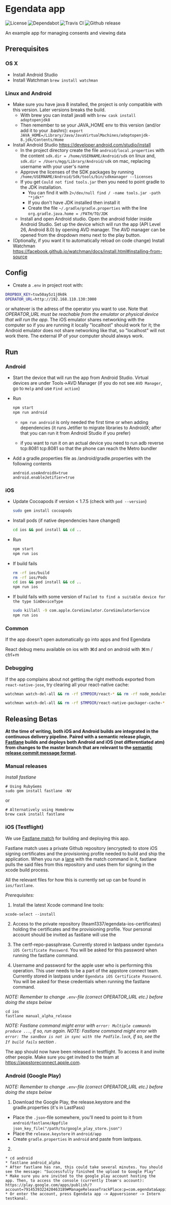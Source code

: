 # Egendata app

![License](https://flat.badgen.net/github/license/egendata/app)
![Dependabot](https://flat.badgen.net/dependabot/egendata/app?icon=dependabot)
![Travis CI](https://badgen.net/travis/egendata/app?icon=travis)
![Github release](https://flat.badgen.net/github/release/egendata/app?icon=github)

An example app for managing consents and viewing data

## Prerequisites

### OS X

- Install Android Studio
- Install Watchman `brew install watchman`

### Linux and Android
* Make sure you have java 8 installed, the project is only compatible with this version. Later versions breaks the build. 
  - With brew you can install java8 with `brew cask install adoptopenjdk8` 
  - Then remember to se your JAVA_HOME env to this version (and/or add it to your .bashrc): `export JAVA_HOME=/Library/Java/JavaVirtualMachines/adoptopenjdk-8.jdk/Contents/Home`
* Install Android Studio https://developer.android.com/studio/install
  * In the project directory create the file `android/local.properties` with the content `sdk.dir = /home/USERNAME/Android/sdk` on linux and, `sdk.dir = /Users/mgg/Library/Android/sdk` on mac, replacing username with your user's name
  * Approve the licenses of the SDK packages by running ` /home/USERNAME/Android/Sdk/tools/bin/sdkmanager --licenses`
  * If you get `Could not find tools.jar` then you need to point gradle to the JDK installation.
    * You can find it with `2>/dev/null find / -name tools.jar -path "*jdk*"`
    * If you don't have JDK installed then install it
    * Create the file `~/.gradle/gradle.properties` with the line `org.gradle.java.home = /PATH/TO/JDK`
  * Install and open Android studio. Open the android folder inside Android Studio. Set up the device which will run the app (API Level 26, Android 8.0) by opening AVD manager. The AVD manager can be opened from the dropdown menu next to the play button.
* (Optionally, if you want it to automatically reload on code change) Install Watchman https://facebook.github.io/watchman/docs/install.html#installing-from-source

## Config

- Create a `.env` in project root with:

```bash
DROPBOX_KEY=tsw50ay5z1j0k0k
OPERATOR_URL=http://192.168.110.130:3000
```
or whatever is the adress of the operator you want to use. Note that *OPERATOR_URL must be reachable from the emulator or physical device that will run the app*. The iOS emulator shares networking with the computer so if you are running it locally "localhost" should work for it; the Android emulator does not share networking like that, so "localhost" will not work there. The external IP of your computer should always work.

## Run

### __Android__

- Start the device that will run the app from Android Studio. Virtual devices are under Tools->AVD Manager (if you do not see `AVD Manager`, go to `Help` and use `Find action`)
- Run

  ```bash
  npm start
  npm run android
  ```

  - `npm run android` is only needed the first time or when adding dependencies (it runs Jetifier to migrate libraries to AndroidX; after that you can run it from Android Studio if you prefer)

  - if you want to run it on an actual device you need to run adb reverse tcp:8081 tcp:8081 so that the phone can reach the Metro bundler
- Add a gradle.properties file as /android/gradle.properties with the following contents
  ```
  android.useAndroidX=true
  android.enableJetifier=true
  ```
### __iOS__

- Update Cocoapods if version < 1.7.5 (check with `pod --version`)

  ```bash
  sudo gem install cocoapods
  ```

- Install pods (if native dependencies have changed)

  ```bash
  cd ios && pod install && cd ..
  ```

- Run

  ```bash
  npm start
  npm run ios
  ```

- If build fails

  ```bash
  rm -rf ios/build
  rm -rf ios/Pods
  cd ios && pod install && cd ..
  npm run ios
  ```

- If build fails with some version of `Failed to find a suitable device for the type SimDeviceType`

  ```bash
  sudo killall -9 com.apple.CoreSimulator.CoreSimulatorService
  npm run ios
  ```

### Common

If the app doesn't open automatically go into apps and find Egendata

React debug menu available on ios with ⌘d and on android with ⌘m / ctrl+m

### Debugging
  If the app complains about not getting the right methods exported from `react-native-jose`, try clearing all your react-native cache:

  ```bash
  watchman watch-del-all && rm -rf $TMPDIR/react-* && rm -rf node_modules/ && npm cache verify && npm install && npm start -- --reset-cache

  watchman watch-del-all && rm -rf $TMPDIR/react-native-packager-cache-* && rm -rf $TMPDIR/metro-bundler-cache-* && rm -rf node_modules/ && npm cache clean --force && npm install && npm start -- --reset-cache
  ```

## Releasing Betas

**At the time of writing, both iOS and Android builds are integrated in the continuous delivery pipeline. Paired with a semantic release plugin, [Fastlane](https://github.com/fastlane/fastlane) builds and deploys both Android and iOS (not differentiated atm) from changes to the master branch that are relevant to the [semantic release commit message format](https://github.com/semantic-release/semantic-release#commit-message-format).**

### Manual releases

*Install fastlane*

```
# Using RubyGems
sudo gem install fastlane -NV
```
or

```
# Alternatively using Homebrew
brew cask install fastlane
```

### iOS (Testflight)

We use [Fastlane match](https://docs.fastlane.tools/actions/match/) for building and deploying this app.

Fastlane match uses a private Github repository (encrypted) to store iOS signing certificates and the provisioning profile needed to build and ship the application. When you run a [lane](https://docs.fastlane.tools/advanced/lanes/) with the match command in it, fastlane pulls the said files from this repository and uses them for signing in the xcode build process.

All the relevant files for how this is currently set up can be found in `ios/fastlane`.

*Prerequisites:*

1. Install the latest Xcode command line tools:

`xcode-select --install`

2. Access to the private repository (Iteam1337/egendata-ios-certificates) holding the certificates and the provisioning profile. Your personal account should be invited as fastlane will use the 

3. The certf-repo-passphrase. Currently stored in lastpass under `Egendata iOS Certificate Password`. You will be asked for this password when running the fastlane command.

4. Username and password for the apple user who is performing this operation. This user needs to be a part of the appstore connect team. Currently stored in lastpass under `Egendata iOS Certificate Password`. You will be asked for these credentials when running the fastlane command.

*NOTE: Remember to change `.env`-file (correct OPERATOR_URL etc.) before doing the steps below*

```
cd ios
fastlane manual_alpha_release
```

*NOTE: Fastlane command might error with `error: Multiple commands produce ...`, if so, run again.*
*NOTE: Fastlane command might error with ` error: The sandbox is not in sync with the Podfile.lock`, if so, see the `If build fails` section .*

The app should now have been released in testflight. To access it and invite other people. Make sure you get invited to the team at https://appstoreconnect.apple.com.

### Android (Google Play)

*NOTE: Remember to change `.env`-file (correct OPERATOR_URL etc.) before doing the steps below*

1. Download the Google Play, the release.keystore and the gradle.properties (it's in LastPass)
  - Place the `.json`-file somewhere, you'll need to point to it from `android/fastlane/Appfile`
    `json_key_file("/path/to/google_play_store.json")`
  - Place the `release.keystore` in `android/app`
  - Create `gradle.properties` in `android` and paste from lastpass.

2.
```
* cd android
* fastlane android_alpha
* After fastlane has ran, this could take several minutes. You should see the message: "Successfully finished the upload to Google Play"
* Make sure you are invited to the google play account hosting the app. Then, to access the console (currently Iteam's account): https://play.google.com/apps/publish/?account=7914539322420463189#ManageReleaseTrackPlace:p=com.egendata&appid=4972061446016688220&releaseTrackId=4700968953354340768
* Or enter the account, press Egendata app -> Appversioner -> Intern testkanal.

```

